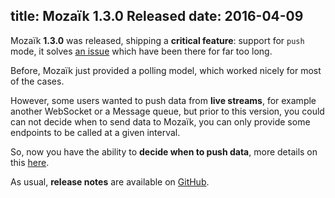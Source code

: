 title: Mozaïk 1.3.0 Released
date: 2016-04-09
----------------
Mozaïk **1.3.0** was released, shipping a **critical feature**: support for `push` mode, it solves [an issue](https://github.com/plouc/mozaik/issues/34) which have been there for far too long.

Before, Mozaïk just provided a polling model, which worked nicely for most of the cases.

However, some users wanted to push data from **live streams**, for example another WebSocket or a Message queue, but prior to this version, you could can not decide when to send data to Mozaïk, you can only provide some endpoints to be called at a given interval.

So, now you have the ability to **decide when to push data**, more details on this [here](/develop/client-push-mode.html).  

As usual, **release notes** are available on [GitHub](https://github.com/plouc/mozaik/releases/tag/v1.3.0).

